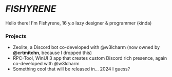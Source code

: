 # *FISHYRENE*

Hello there! I'm Fishyrene, 16 y.o lazy designer & programmer (kinda)

### Projects
- Zeolite, a Discord bot co-developed with @w3lcharm (now owned by **@crtmitchn**, because I dropped this)
- RPC-Tool, WinUI 3 app that creates custom Discord rich presence, again co-developed with @w3lcharm
- Something cool that will be released in... 2024 I guess?
